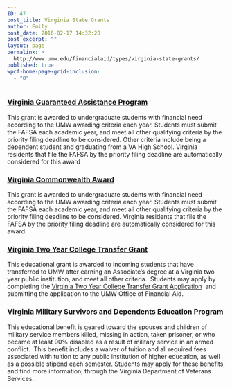 ```yaml
---
ID: 47
post_title: Virginia State Grants
author: Emily
post_date: 2016-02-17 14:32:28
post_excerpt: ""
layout: page
permalink: >
  http://www.umw.edu/financialaid/types/virginia-state-grants/
published: true
wpcf-home-page-grid-inclusion:
  - "0"
---
```

<h3><a href="http://www.schev.edu/students/factsheetVGAP.asp">Virginia Guaranteed Assistance Program</a></h3>
This grant is awarded to undergraduate students with financial need according to the UMW awarding criteria each year. Students must submit the FAFSA each academic year, and meet all other qualifying criteria by the priority filing deadline to be considered. Other criteria include being a dependent student and graduating from a VA High School. Virginia residents that file the FAFSA by the priority filing deadline are automatically considered for this award
<h3><a href="http://www.schev.edu/students/factsheetComma.asp">Virginia Commonwealth Award</a></h3>
This grant is awarded to undergraduate students with financial need according to the UMW awarding criteria each year. Students must submit the FAFSA each academic year, and meet all other qualifying criteria by the priority filing deadline to be considered. Virginia residents that file the FAFSA by the priority filing deadline are automatically considered for this award.
<h3><a href="http://www.schev.edu/students/factsheetTransferGrant.pdf">Virginia Two Year College Transfer Grant</a></h3>
This educational grant is awarded to incoming students that have transferred to UMW after earning an Associate’s degree at a Virginia two year public institution, and meet all other criteria.  Students may apply by completing the <a href="http://www.umw.edu/financialaid/wp-content/uploads/sites/31/2016/02/Virginia-College-Transfer-Grant-Application.pdf" rel="">Virginia Two Year College Transfer Grant Application</a>  and submitting the application to the UMW Office of Financial Aid.
<h3><a href="http://www.dvs.virginia.gov/education-employment/virginia-military-survivors-and-dependents-education-program/">Virginia Military Survivors and Dependents Education Program</a></h3>
This educational benefit is geared toward the spouses and children of military service members killed, missing in action, taken prisoner, or who became at least 90% disabled as a result of military service in an armed conflict.  This benefit includes a waiver of tuition and all required fees associated with tuition to any public institution of higher education, as well as a possible stipend each semester. Students may apply for these benefits, and find more information, through the Virginia Department of Veterans Services.